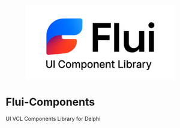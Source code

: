 <p align="center">
  <img src="FLUI-logo.png" alt="Servidor em Execução" width="400"/>
</p>

# Flui-Components
UI VCL Components Library for Delphi 
